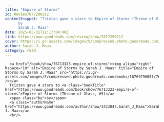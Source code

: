 ```yaml
---
title: "Empire of Storms"
id: Review7877290212
contentSnippet: "Tristan gave 4 stars to Empire of Storms (Throne of Glass, #5)
      by
      Sarah J. Maas"
date: 2025-08-31T21:17:04:00Z
link: https://www.goodreads.com/review/show/7877290212
cover: https://i.gr-assets.com/images/S/compressed.photo.goodreads.com/books/1676979605l/76713323._MY75_.jpg
author: Sarah J. Maas
category: read
---
```


      
      <a href="/book/show/76713323-empire-of-storms"><img align="right" hspace="10" alt="Empire of Storms by Sarah J. Maas" title="Empire of Storms by Sarah J. Maas" src="https://i.gr-assets.com/images/S/compressed.photo.goodreads.com/books/1676979605l/76713323._SY75_.jpg" /></a>
      Tristan gave 4 stars to <a class="bookTitle" href="https://www.goodreads.com/book/show/76713323-empire-of-storms">Empire of Storms (Throne of Glass, #5)</a>
      <span class="by">by</span>
      <a class="authorName" href="https://www.goodreads.com/author/show/3433047.Sarah_J_Maas">Sarah J. Maas</a>
      <br/>